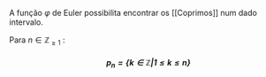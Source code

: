 A função $\varphi$ de Euler possibilita encontrar os [[Coprimos]] num dado intervalo.

Para $n \in \mathbb{Z}_{\ge1}$ : 
##### $$p_{n} = \{{k \in \mathbb{Z}|1 \le k \le n \} }$$